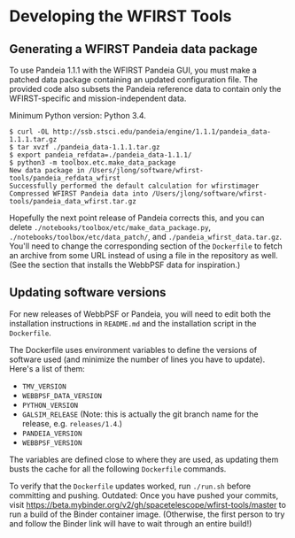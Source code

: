 # Developing the WFIRST Tools

## Generating a WFIRST Pandeia data package

To use Pandeia 1.1.1 with the WFIRST Pandeia GUI, you must make a patched data package containing an updated configuration file. The provided code also subsets the Pandeia reference data to contain only the WFIRST-specific and mission-independent data.

Minimum Python version: Python 3.4.

```
$ curl -OL http://ssb.stsci.edu/pandeia/engine/1.1.1/pandeia_data-1.1.1.tar.gz
$ tar xvzf ./pandeia_data-1.1.1.tar.gz
$ export pandeia_refdata=./pandeia_data-1.1.1/
$ python3 -m toolbox.etc.make_data_package
New data package in /Users/jlong/software/wfirst-tools/pandeia_refdata_wfirst
Successfully performed the default calculation for wfirstimager
Compressed WFIRST Pandeia data into /Users/jlong/software/wfirst-tools/pandeia_data_wfirst.tar.gz
```

Hopefully the next point release of Pandeia corrects this, and you can delete `./notebooks/toolbox/etc/make_data_package.py`, `./notebooks/toolbox/etc/data_patch/`, and `./pandeia_wfirst_data.tar.gz`. You'll need to change the corresponding section of the `Dockerfile` to fetch an archive from some URL instead of using a file in the repository as well. (See the section that installs the WebbPSF data for inspiration.)

## Updating software versions

For new releases of WebbPSF or Pandeia, you will need to edit both the installation instructions in `README.md` and the installation script in the `Dockerfile`.

The Dockerfile uses environment variables to define the versions of software used (and minimize the number of lines you have to update). Here's a list of them:

  * `TMV_VERSION`
  * `WEBBPSF_DATA_VERSION`
  * `PYTHON_VERSION`
  * `GALSIM_RELEASE` (Note: this is actually the git branch name for the release, e.g. `releases/1.4`.)
  * `PANDEIA_VERSION`
  * `WEBBPSF_VERSION`

The variables are defined close to where they are used, as updating them busts the cache for all the following `Dockerfile` commands.

To verify that the `Dockerfile` updates worked, run `./run.sh` before committing and pushing.
Outdated: Once you have pushed your commits, visit https://beta.mybinder.org/v2/gh/spacetelescope/wfirst-tools/master to run a build of the Binder container image. (Otherwise, the first person to try and follow the Binder link will have to wait through an entire build!)
